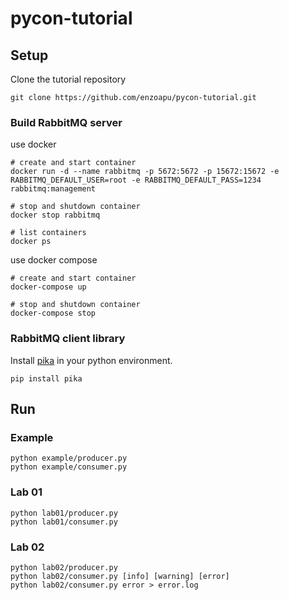 # pycon-tutorial

## Setup
Clone the tutorial repository
```
git clone https://github.com/enzoapu/pycon-tutorial.git
```

### Build RabbitMQ server
use docker
```
# create and start container
docker run -d --name rabbitmq -p 5672:5672 -p 15672:15672 -e RABBITMQ_DEFAULT_USER=root -e RABBITMQ_DEFAULT_PASS=1234 rabbitmq:management

# stop and shutdown container
docker stop rabbitmq

# list containers
docker ps
```

use docker compose
```
# create and start container
docker-compose up

# stop and shutdown container
docker-compose stop
```



### RabbitMQ client library
Install [pika](https://github.com/pika/pika) in your python environment.
```
pip install pika
```

## Run

### Example
```
python example/producer.py
python example/consumer.py
```

### Lab 01
```
python lab01/producer.py
python lab01/consumer.py
```

### Lab 02
```
python lab02/producer.py 
python lab02/consumer.py [info] [warning] [error]
python lab02/consumer.py error > error.log
```
